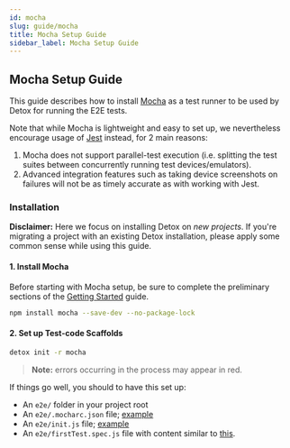 ```yaml
---
id: mocha
slug: guide/mocha
title: Mocha Setup Guide
sidebar_label: Mocha Setup Guide
---
```


## Mocha Setup Guide

This guide describes how to install [Mocha](https://mochajs.org) as a test runner to be used by Detox for running the E2E tests.

Note that while Mocha is lightweight and easy to set up, we nevertheless encourage usage of [Jest](Guide.Jest.md) instead, for 2 main reasons:

1. Mocha does not support parallel-test execution (i.e. splitting the test suites between concurrently running test devices/emulators).
2. Advanced integration features such as taking device screenshots on failures will not be as timely accurate as with working with Jest.

### Installation

**Disclaimer:** Here we focus on installing Detox on _new projects_. If you're migrating a project with an existing Detox installation, please apply some common sense while using this guide.

#### 1. Install Mocha

Before starting with Mocha setup, be sure to complete the preliminary sections of the [Getting Started](Introduction.GettingStarted.md) guide.

```sh
npm install mocha --save-dev --no-package-lock
```

#### 2. Set up Test-code Scaffolds

```sh
detox init -r mocha
```

> **Note:** errors occurring in the process may appear in red.

If things go well, you should to have this set up:

- An `e2e/` folder in your project root
- An `e2e/.mocharc.json` file; [example](https://github.com/wix/Detox/tree/master/examples/demo-react-native/e2e/.mocharc.json)
- An `e2e/init.js` file; [example](https://github.com/wix/Detox/tree/master/examples/demo-react-native/e2e/init.js)
- An `e2e/firstTest.spec.js` file with content similar to [this](https://github.com/wix/Detox/tree/master/examples/demo-react-native/e2e/example.spec.js).

